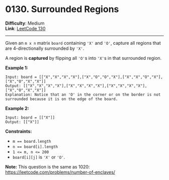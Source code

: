 # 0130. Surrounded Regions

**Difficulty**: Medium  
**Link**: [LeetCode 130](https://leetcode.com/problems/surrounded-regions/)

---

Given an `m x n` matrix `board` containing `'X'` and `'O'`, capture all regions that are 4-directionally surrounded by `'X'`.

A region is **captured** by flipping all `'O'`s into `'X'`s in that surrounded region.

**Example 1:**

    Input: board = [["X","X","X","X"],["X","O","O","X"],["X","X","O","X"],["X","O","X","X"]]
    Output: [["X","X","X","X"],["X","X","X","X"],["X","X","X","X"],["X","O","X","X"]]
    Explanation: Notice that an 'O' in the corner or on the border is not surrounded because it is on the edge of the board.

**Example 2:**

    Input: board = [["X"]]
    Output: [["X"]]

**Constraints:**

* `m == board.length`
* `n == board[i].length`
* `1 <= m, n <= 200`
* `board[i][j]` is `'X'` or `'O'`.

**Note:** This question is the same as 1020: https://leetcode.com/problems/number-of-enclaves/
